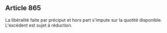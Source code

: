 Article 865
----
La libéralité faite par préciput et hors part s'impute sur la quotité
disponible. L'excédent est sujet à réduction.
